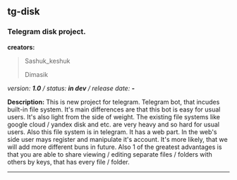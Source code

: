 ## tg-disk
### Telegram disk project.

**creators:**
> Sashuk_keshuk
>
> Dimasik

*version: **1.0**        /         status: **in dev**          /         release date: **-***

**Description:**
  This is new project for telegram. Telegram bot, that incudes built-in file system. It's main differences are that this bot is easy for usual users. It's also light from the side of weight. The existing file systems like google cloud / yandex disk and etc. are very heavy and so hard for usual users. Also this file system is in telegram. It has a web part. In the web's side user mays register and manipulate it's account. It's more likely, that we will add more different buns in future. Also 1 of the greatest advantages is that you are able to share viewing / editing separate files / folders with others by keys, that has every file / folder.
<hr>
